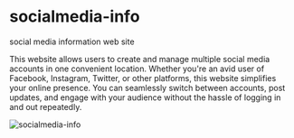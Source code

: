 # socialmedia-info
social media information web site

This website allows users to create and manage multiple social media accounts in one convenient location. Whether you're an avid user of Facebook, Instagram, Twitter, or other platforms, this website simplifies your online presence. You can seamlessly switch between accounts, post updates, and engage with your audience without the hassle of logging in and out repeatedly.

![socialmedia-info](https://github.com/iethemsag/socialmedia-info/assets/143362507/0a81ad57-7a24-4a24-bbf9-d7c45944edc7)

